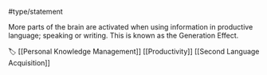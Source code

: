 #type/statement

More parts of the brain are activated when using information in productive language; speaking or writing. This is known as the Generation Effect.

🏷️ [[Personal Knowledge Management]] [[Productivity]] [[Second Language Acquisition]]